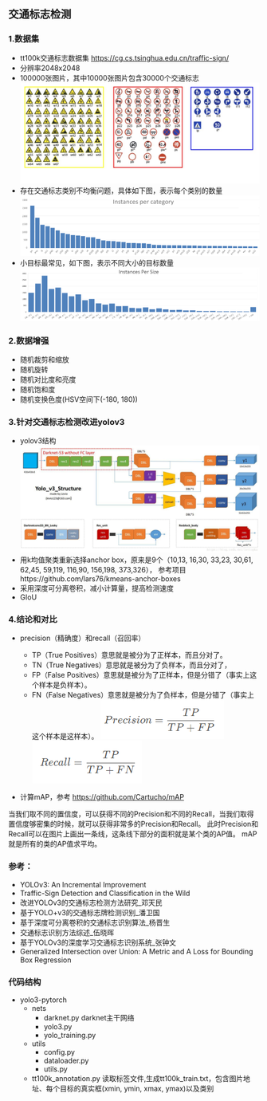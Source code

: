 ## 交通标志检测

### 1.数据集
* tt100k交通标志数据集 https://cg.cs.tsinghua.edu.cn/traffic-sign/
* 分辨率2048x2048
* 100000张图片，其中10000张图片包含30000个交通标志
![](assets/figure1.jpg)
* 存在交通标志类别不均衡问题，具体如下图，表示每个类别的数量
![](assets/figure2.png)
* 小目标最常见，如下图，表示不同大小的目标数量
![](assets/figure3.png)

### 2.数据增强
* 随机裁剪和缩放
* 随机旋转
* 随机对比度和亮度
* 随机饱和度
* 随机变换色度(HSV空间下(-180, 180))

### 3.针对交通标志检测改进yolov3
* yolov3结构
![](assets/figure4.png)
* 用k均值聚类重新选择anchor box，原来是9个（10,13,  16,30,  33,23,  30,61,  62,45,  59,119,  116,90,  156,198,  373,326），
参考项目https://github.com/lars76/kmeans-anchor-boxes
* 采用深度可分离卷积，减小计算量，提高检测速度
* GIoU

### 4.结论和对比
* precision（精确度）和recall（召回率）
  *  TP（True Positives）意思就是被分为了正样本，而且分对了。
  * TN（True Negatives）意思就是被分为了负样本，而且分对了，
  * FP（False Positives）意思就是被分为了正样本，但是分错了（事实上这个样本是负样本）。
  * FN（False Negatives）意思就是被分为了负样本，但是分错了（事实上这个样本是这样本）。
![](assets/figure5.png)
![](assets/figure6.png)

* 计算mAP，参考 https://github.com/Cartucho/mAP

当我们取不同的置信度，可以获得不同的Precision和不同的Recall，当我们取得置信度够密集的时候，就可以获得非常多的Precision和Recall。
此时Precision和Recall可以在图片上画出一条线，这条线下部分的面积就是某个类的AP值。
mAP就是所有的类的AP值求平均。

### 参考：
* YOLOv3: An Incremental Improvement
* Traffic-Sign Detection and Classification in the Wild
* 改进YOLOv3的交通标志检测方法研究_邓天民
* 基于YOLO+v3的交通标志牌检测识别_潘卫国
* 基于深度可分离卷积的交通标志识别算法_杨晋生
* 交通标志识别方法综述_伍晓晖
* 基于YOLOv3的深度学习交通标志识别系统_张钟文
* Generalized Intersection over Union: A Metric and A Loss for Bounding Box Regression

### 代码结构

- yolo3-pytorch
  - nets 
    - darknet.py darknet主干网络
    - yolo3.py
    - yolo_training.py
  - utils
    - config.py
    - dataloader.py
    - utils.py
  - tt100k_annotation.py 读取标签文件,生成tt100k_train.txt，包含图片地址、每个目标的真实框(xmin, ymin, xmax, ymax)以及类别
  